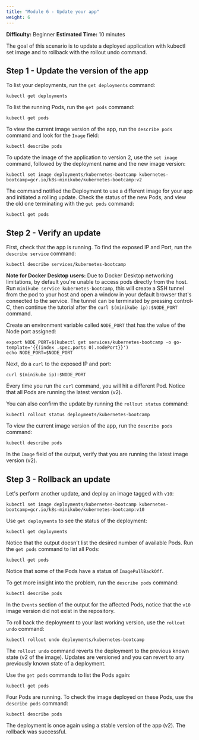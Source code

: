 ```yaml
---
title: "Module 6 - Update your app"
weight: 6
---
```


**Difficulty:** Beginner
**Estimated Time:** 10 minutes

The goal of this scenario is to update a deployed application with kubectl set image and to rollback with the rollout undo command.

## Step 1 - Update the version of the app

To list your deployments, run the `get deployments` command:

```shell
kubectl get deployments
```

To list the running Pods, run the `get pods` command:

```shell
kubectl get pods
```

To view the current image version of the app, run the `describe pods` command and look for the `Image` field:

```shell
kubectl describe pods
```

To update the image of the application to version 2, use the `set image` command, followed by the deployment name and the new image version:

```shell
kubectl set image deployments/kubernetes-bootcamp kubernetes-bootcamp=gcr.io/k8s-minikube/kubernetes-bootcamp:v2
```

The command notified the Deployment to use a different image for your app and initiated a rolling update. Check the status of the new Pods, and view the old one terminating with the `get pods` command:

```shell
kubectl get pods
```

## Step 2 - Verify an update

First, check that the app is running. To find the exposed IP and Port, run the `describe service` command:

```shell
kubectl describe services/kubernetes-bootcamp
```

**Note for Docker Desktop users:** Due to Docker Desktop networking limitations, by default you're unable to access pods directly from the host. Run `minikube service kubernetes-bootcamp`, this will create a SSH tunnel from the pod to your host and open a window in your default browser that's connected to the service. The tunnel can be terminated by pressing control-C, then continue the tutorial after the `curl $(minikube ip):$NODE_PORT` command.

Create an environment variable called `NODE_PORT` that has the value of the Node port assigned:

```shell
export NODE_PORT=$(kubectl get services/kubernetes-bootcamp -o go-template='{{(index .spec.ports 0).nodePort}}')
echo NODE_PORT=$NODE_PORT
```

Next, do a `curl` to the exposed IP and port:

```shell
curl $(minikube ip):$NODE_PORT
```

Every time you run the `curl` command, you will hit a different Pod. Notice that all Pods are running the latest version (v2).

You can also confirm the update by running the `rollout status` command:

```shell
kubectl rollout status deployments/kubernetes-bootcamp
```

To view the current image version of the app, run the `describe pods` command:

```shell
kubectl describe pods
```

In the `Image` field of the output, verify that you are running the latest image version (v2).


## Step 3 - Rollback an update

Let's perform another update, and deploy an image tagged with `v10`:

```shell
kubectl set image deployments/kubernetes-bootcamp kubernetes-bootcamp=gcr.io/k8s-minikube/kubernetes-bootcamp:v10
```

Use `get deployments` to see the status of the deployment:

```shell
kubectl get deployments
```

Notice that the output doesn't list the desired number of available Pods. Run the `get pods` command to list all Pods:

```shell
kubectl get pods
```

Notice that some of the Pods have a status of `ImagePullBackOff`.

To get more insight into the problem, run the `describe pods` command:

```shell
kubectl describe pods
```

In the `Events` section of the output for the affected Pods, notice that the `v10` image version did not exist in the repository.

To roll back the deployment to your last working version, use the `rollout undo` command:

```shell
kubectl rollout undo deployments/kubernetes-bootcamp
```

The `rollout undo` command reverts the deployment to the previous known state (v2 of the image). Updates are versioned and you can revert to any previously known state of a deployment.

Use the `get pods` commands to list the Pods again:

```shell
kubectl get pods
```

Four Pods are running. To check the image deployed on these Pods, use the `describe pods` command:

```shell
kubectl describe pods
```

The deployment is once again using a stable version of the app (v2). The rollback was successful.
